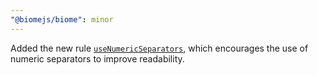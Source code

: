 ```yaml
---
"@biomejs/biome": minor
---
```


Added the new rule [`useNumericSeparators`](https://biomejs.dev/linter/rules/use-numeric-separators), which encourages the use of numeric separators to improve readability.
